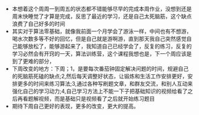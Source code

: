 - 本想着这个周周一到周五的状态都不错能够尽早的完成本周作业，没想到还是周末快睡觉了才算是完成，反思了最近的学习，还是自己太死脑筋，这个缺点浪费了自己好多的时间
- 其实对于算法零基础，就像我前面一个月学会了游泳一样，中间也有不想游，喝水次数多等不好的回忆，但是自己就是游啊游，直到那天我自己突然感觉自己能够放松了，能够游起来了，我知道自己已经学会了，反复的练习，反复的学习必然会有开窍的一天，算法训练营，这个课程我想也是，下一个周应该是到了更难的部分，
- 下周改变的地方：下周；1，是要每次番茄钟固定解决问题的时间，规避自己的死脑筋死磕的缺点;2,然后每天调整好状态，让锻炼和生活工作安排更好，安排更多的时间来练习算法;3,通过各种写刷题文章，和群友交流，和别人互动来强化自己的学习动力;4,自己学习方法上不能一下子把基础知识的视频给看了之后再看题解视频，而是基础只是视频看了之后就开始练习题目
- 期待下周自己更好的表现，更多的改变，更大的提高。